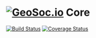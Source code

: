 # [![GeoSoc.io](https://avatars2.githubusercontent.com/u/27577422?v=3&s=25)](https://github.com/geosocio) Core

[![Build Status](https://travis-ci.org/geosocio/core.svg?branch=develop)](https://travis-ci.org/geosocio/web) [![Coverage Status](https://coveralls.io/repos/github/geosocio/web/badge.svg?branch=develop)](https://coveralls.io/github/geosocio/web?branch=develop)
